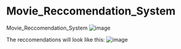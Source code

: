 # Movie_Reccomendation_System
Movie_Reccomendation_System
![image](https://github.com/user-attachments/assets/976f4bdc-13d5-4268-ad87-d84fe540dcea)

The reccomendations will look like this:
![image](https://github.com/user-attachments/assets/edc6be01-f957-4a99-8938-b8330264e82c)
